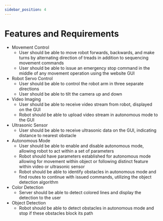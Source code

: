 ```yaml
---
sidebar_position: 4
---
```


# Features and Requirements
- Movement Control
  - User should be able to move robot forwards, backwards, and make turns by alternating direction of treads in addition to sequencing movement commands
  - User should be able to issue an emergency stop command in the middle of any movement operation using the website GUI
- Robot Servo Control
  - User should be able to control the robot arm in three separate directions
  - User should be able to tilt the camera up and down
- Video Imaging
  - User should be able to receive video stream from robot, displayed on the GUI
  - Robot should be able to upload video stream in autonomous mode to the GUI
- Ultrasonic Sensor
  - User should be able to receive ultrasonic data on the GUI, indicating distance to nearest obstacle
- Autonomous Mode
  - User should be able to enable and disable autonomous mode, allowing robot to act within a set of parameters
  - Robot should have parameters established for autonomous mode allowing for movement within object or following distinct feature within video or ultrasonic sensor
  - Robot should be able to identify obstacles in autonomous mode and find routes to continue with issued commands, utilizing the object detection algorithm
- Color Detection
  - Server should be able to detect colored lines and display the detection to the user
- Object Detection
  - Robot should be able to detect obstacles in autonomous mode and stop if these obstacles block its path
